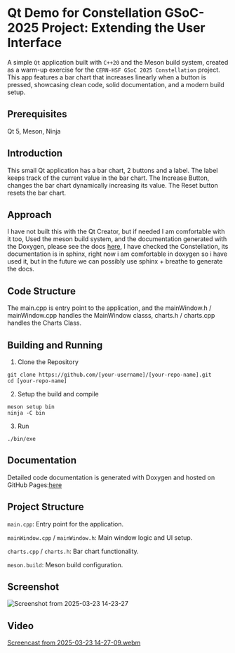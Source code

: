 # Qt Demo for Constellation GSoC-2025 Project: Extending the User Interface 
A simple `Qt` application built with `C++20` and the Meson build system, created as a warm-up exercise for the `CERN-HSF GSoC 2025 Constellation` project. This app features a bar chart that increases linearly when a button is pressed, showcasing clean code, solid documentation, and a modern build setup.

## Prerequisites ##
Qt 5, Meson, Ninja

## Introduction ##
This small Qt application has a bar chart, 2 buttons and a label.
The label keeps track of the current value in the bar chart.
The Increase Button, changes the bar chart dynamically increasing its value.
The Reset button resets the bar chart.

## Approach ##
I have not built this with the Qt Creator, but if needed I am comfortable with it too, Used the meson build system, and the documentation generated with the Doxygen, please see the docs [here](https://aditya-138-12.github.io/GSoC-2025-Constellation-Assignment/html/index.html), I have checked the Constellation, its documentation is in sphinx, right now i am comfortable in doxygen so i have used it, but in the future we can possibly use sphinx + breathe to generate the docs.

## Code Structure ##
The main.cpp is entry point to the application, and the mainWindow.h / mainWindow.cpp handles the MainWindow classs, charts.h / charts.cpp handles the Charts Class.

## Building and Running ##
1. Clone the Repository
```
git clone https://github.com/[your-username]/[your-repo-name].git
cd [your-repo-name]
```
2. Setup the build and compile
```
meson setup bin
ninja -C bin
```
3. Run
```
./bin/exe
```

## Documentation ##
Detailed code documentation is generated with Doxygen and hosted on GitHub Pages:[here](https://aditya-138-12.github.io/GSoC-2025-Constellation-Assignment/html/index.html)

## Project Structure ##
`main.cpp`: Entry point for the application.

`mainWindow.cpp` / `mainWindow.h`: Main window logic and UI setup.

`charts.cpp` / `charts.h`: Bar chart functionality.

`meson.build`: Meson build configuration.

## Screenshot ##
![Screenshot from 2025-03-23 14-23-27](https://github.com/user-attachments/assets/6ea9ff81-1d5c-49d6-b80e-f46f046b11a7)

## Video ##
[Screencast from 2025-03-23 14-27-09.webm](https://github.com/user-attachments/assets/1a36fc8b-d7c7-4f44-a446-695b7d68dfea)

